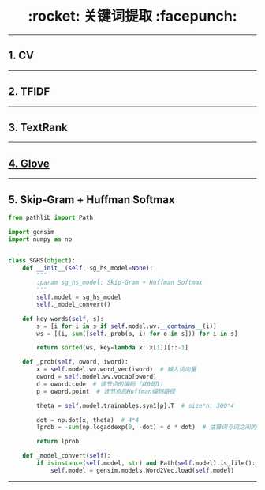 <h1 align = "center">:rocket: 关键词提取 :facepunch:</h1>

---
## 1. CV

---
## 2. TFIDF

---
## 3. TextRank

---
## [4. Glove][1]

---
## 5. Skip-Gram + Huffman Softmax
```python
from pathlib import Path

import gensim
import numpy as np


class SGHS(object):
    def __init__(self, sg_hs_model=None):
        """
        :param sg_hs_model: Skip-Gram + Huffman Softmax
        """
        self.model = sg_hs_model
        self._model_convert()

    def key_words(self, s):
        s = [i for i in s if self.model.wv.__contains__(i)]
        ws = [(i, sum([self._prob(o, i) for o in s])) for i in s]

        return sorted(ws, key=lambda x: x[1])[::-1]

    def _prob(self, oword, iword):
        x = self.model.wv.word_vec(iword)  # 输入词向量
        oword = self.model.wv.vocab[oword]
        d = oword.code  # 该节点的编码（非0即1）
        p = oword.point  # 该节点的Huffman编码路径

        theta = self.model.trainables.syn1[p].T  # size*n: 300*4

        dot = np.dot(x, theta)  # 4*4
        lprob = -sum(np.logaddexp(0, -dot) + d * dot)  # 估算词与词之间的转移概率就可以得到条件概率了

        return lprob

    def _model_convert(self):
        if isinstance(self.model, str) and Path(self.model).is_file():
            self.model = gensim.models.Word2Vec.load(self.model)

```

---
[1]: https://github.com/Jie-Yuan/AI/blob/master/8_NLP/2_WordEmbedding/2_Glove/load_glove.md
